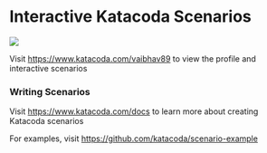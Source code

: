 # Interactive Katacoda Scenarios

[![](http://shields.katacoda.com/katacoda/vaibhav89/count.svg)](https://www.katacoda.com/vaibhav89 "Get your profile on Katacoda.com")

Visit https://www.katacoda.com/vaibhav89 to view the profile and interactive scenarios

### Writing Scenarios
Visit https://www.katacoda.com/docs to learn more about creating Katacoda scenarios

For examples, visit https://github.com/katacoda/scenario-example
